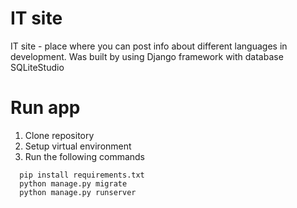 #  IT site

IT site  - place where you can post info about different languages in development. Was  built by using Django framework with database SQLiteStudio



Run app
====================
1. Clone repository
2. Setup virtual environment
3. Run the following commands
```
  pip install requirements.txt
  python manage.py migrate
  python manage.py runserver
```
